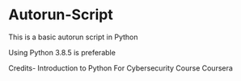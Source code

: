 # Autorun-Script
This is a basic autorun script in Python

Using Python 3.8.5 is preferable


Credits- Introduction to Python For Cybersecurity Course Coursera
